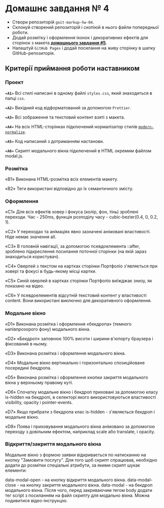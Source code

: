 # Домашнє завдання № 4

- Створи репозиторій `goit-markup-hw-04`.
- Склонуй створений репозиторій і скопіюй в нього файли попередньої роботи.
- Додай розмітку і оформлення іконок і декоративних ефектів для сторінок з макета [**домашнього завдання #5**](<https://www.figma.com/file/B1m2uk25m1eAgroESAuM2g/Web-Studio-(Version-3.0)?node-id=297016-823&t=3ZC4LV5QFNF5ySTi-0>).
- Налаштуй `GitHub Pages` і додай посилання на живу сторінку в шапку GitHub-репозиторія.
  
## Критерії приймання роботи наставником

### Проект

**`«A1»`** Всі стилі написані в одному файлі `styles.css`, який знаходиться в папці `css`.

**`«A2»`** Вихідний код відформатований за допомогою `Prettier`.

**`«A3»`** Всі зображення та текстовий контент взяті з макета.

**`«A4»`** На всіх HTML-сторінках підключений нормалізатор стилів [`modern-normalize`](<https://github.com/sindresorhus/modern-normalize>).

**`«A5»`** Код написаний з дотриманням настанови.

**`«A6»`** Скрипт модального вікна підключений в HTML окремим файлом modal.js.

### Розмітка

«B1» Виконана HTML-розмітка всіх елементів макету.

«B2» Теги використані відповідно до їх семантичного змісту.

### Оформлення
  
«C1» Для всіх ефектів ховер і фокуса (колір, фон, тінь) зроблені переходи. Час - 250ms, функція розподілу часу - cubic-bezier(0.4, 0, 0.2, 1).

«C2» У переходах та анімаціях явно зазначені анімовані властивості. Ніде немає значення all.

«C3» В головній навігації, за допомогою псевдоелемента ::after, зроблено підкреслення посилання поточної сторінки (на якій зараз знаходиться користувач).

«C4» Оверлей з текстом на картках сторінки Портфоліо з'являється при ховері та фокусі в будь-якому місці картки.

«C5» Синій оверлей в картках сторінки Портфоліо виїжджає знизу, як показано на відео.

«C6» У псевдоелементів відсутній текстовий контент у властивості content. Вони використані виключно для декоративного оформлення.

### Модальне вікно

«D1» Виконана розмітка і оформлення «бекдропа» (темного напівпрозорого фону) модального вікна.

«D2» «Бекдроп» заповнює 100% висоти і ширини в'юпорту браузера і фіксований в ньому.

«D3» Виконана розмітка і оформлення модального вікна.

«D4» Модальне вікно вертикально і горизонтально спозиційоване посередині бекдропа.

«D5» Виконана розмітка і оформлення кнопки закриття модального вікна у верхньому правому куті.

«D6» Спочатку модальне вікно і бекдроп приховані за допомогою класу is-hidden на бекдропі, в селекторі якого використовуються властивості visibility, opacity і pointer-events.

«D7» Якщо прибрати з бекдропа клас is-hidden - з'являється бекдроп і модальне вікно.

«D8» Поява і приховування модального вікна анімовано за допомогою переходу з довільним ефектом, наприклад scale або translate, і opacity.

### Відкриття/закриття модального вікна

Модальне вікно з формою заявки відкривається по натисканню на кнопку "Замовити послугу". Для того щоб скрипт спрацював, необхідно додати до розмітки спеціальні атрибути, за якими скрипт шукає елементи:

data-modal-open - на кнопку відкриття модального вікна.
data-modal-close - на кнопку закриття модального вікна.
data-modal - на бекдроп модального вікна.
Після чого, перед закриваючим тегом body додати тег script з посиланням на файл скрипту для модально вікна. Можна подивитися відео-інструкцію.
